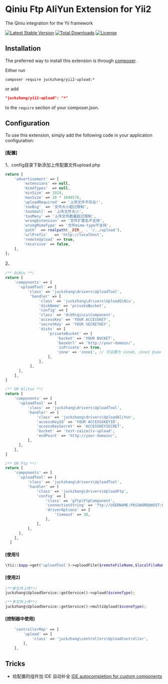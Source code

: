 Qiniu Ftp AliYun Extension for Yii2
=================

The Qiniu integration for the Yii framework

[![Latest Stable Version](https://poser.pugx.org/juckzhang/yii2-upload/version)](https://packagist.org/packages/juckzhang/yii2-upload)
[![Total Downloads](https://poser.pugx.org/juckzhang/yii2-upload/downloads)](https://packagist.org/packages/juckzhang/yii2-upload)
[![License](https://poser.pugx.org/juckzhang/yii2-upload/license)](https://packagist.org/packages/juckzhang/yii2-upload)

Installation
--------------------

The preferred way to install this extension is through [composer](http://getcomposer.org/download/).

Either run

```
composer require juckzhang/yii2-upload:*
```

or add

```json
"juckzhang/yii2-upload": "*"
```

to the `require` section of your composer.json.


Configuration
--------------------

To use this extension, simply add the following code in your application configuration:

#### [配置]
1、config目录下新添加上传配置文件upload.php
```php
return [
    'advertisement' => [
        'extensions' => null,
        'mimeTypes'  => null,
        'minSize' => 1024,
        'maxSize' => 10 * 1048576,
        'uploadRequired' => '上传文件不存在!',
        'tooBig'  => '文件大小超过限制',
        'tooSmall' => '上传文件太小',
        'tooMany' => '上传文件数量超过限制',
        'wrongExtension' => '文件扩展名不支持',
        'wrongMimeType' => '文件mime-type不支持',
        'path'  => realpath(__DIR__ . '/../upload'),
        'urlPrefix'   => 'http://localhost',
        'remoteUpload' => true,
        'recursive' => false,
    ],
];
```
2、
```php
/** QiNiu **/
return [
    'components' => [
      'uploadTool' => [
          'class' => 'juckzhang\drivers\UploadTool',
           'handler' => [
               'class' => 'juckzhang\drivers\UploadQiNiu',
               'diskName' => 'privateBucket',
               'config' => [
               'class' => 'dcb9\qiniu\Component',
               'accessKey' => 'YOUR ACCESSKEY',
               'secretKey' => 'YOUR SECRETKEY',
               'disks' => [
                   'privateBucket' => [
                       'bucket' => 'YOUR BUCKET',
                       'baseUrl' => 'http://your-domain/',
                       'isPrivate' => true,
                       'zone' => 'zone1', // 可设置为 zone0, zone1 @see \Qiniu\Zone
                   ],
               ],
           ],
      ],
    ],
]

/** OR AliYun **/
return [
    'components' => [
      'uploadTool' => [
          'class' => 'juckzhang\drivers\UploadTool',
          'handler' => [
              'class' => 'juckzhang\drivers\UploadAliYun',
              'accessKeyId' => 'YOUR ACCESSSKEYID',
              'accessKeySecret' => 'ACCESSKEYSECRET',
              'bucket' => 'test-zaizaitv-upload',
              'endPoint' => 'http://your-domain/',
          ],
      ],
    ],
]

/** OR Ftp **/
return [
    'components' => [
      'uploadTool' => [
          'class' => 'juckzhang\drivers\UploadTool',
          'handler' => [
              'class' => 'juckzhang\drivers\UploadFtp',
              'config' => [
                  'class' => 'gftp\FtpComponent',
                  'connectionString' => 'ftp://USERNAME:PASSWORD@HOST:PORT',
                  'driverOptions' => [
                      'timeout' => 30,
                  ],
              ],
          ],
      ],
    ],
  ]

```

#### [使用1]
```php
\Yii::$app->get('uploadTool')->uploadFile($remoteFileName,$localFileName);
```

#### [使用2]
```php
/**单文件上传**/
juckzhang\UploadService::getService()->upload($sceneType);

/**多文件上传**/
juckzhang\UploadService::getService()->multiUpload($sceneType);
```

#### [控制器中使用]
```php
    'controllerMap' => [
        'upload' => [
            'class' => 'juckzhang\controllers\UploadController',
        ],
    ],
```

Tricks
--------------------

* 给配置的组件加 IDE 自动补全 [IDE autocompletion for custom components](https://github.com/samdark/yii2-cookbook/blob/master/book/ide-autocompletion.md)
